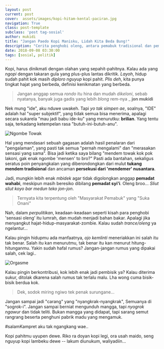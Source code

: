 ```yaml
---
layout: post
current: post
cover:  assets/images/kopi-hitam-kental-paciran.jpg
navigation: True
class: post-template
subclass: 'post tag-sosial'
author: mukidi
title: "Jangan Paedo Kopi Manisku, Lidah Kita Beda Bung!"
description: "Cerita penghobi oleng, antara pemabuk tradisional dan pemadat modernis yang masing-masing lebih suka onani"
date: 2018-09-08 03:30:00
tags: [sosial, politik]
---
```

Kopi, harus dinikmati dengan olahan yang sepahit-pahitnya. Kalau ada yang _ngopi_ dengan takaran gula yang plus-plus lantas dikritik. _Layoh_, hidup sudah pahit kok masih _diploro nguyup_ kopi pahit. _Plis deh_, kita punya tingkat hajat yang berbeda, definisi kenikmatan yang berbeda.

> Jangan anggap semua _rondo_ itu hina dan mudah _dikeloni_, sebab nyatanya, banyak juga gadis yang lebih _blong_ rem-nya
> _ **jon mukidi**

Nek mung "ide", aku nduwe uwakeh. Tapi _yo tak simpen ae_, soalnya, "IDE" adalah hal "super subjektif", yang tidak semua bisa menerima, apalagi secara sukarela "mau jadi babu ide-ku" yang menurutku: **brilian**. Yang tentu saja, terkadang ketempelan rasa "butuh-ini-butuh-anu".

![Ngombe Towak](https://beritabojonegoro.com/imageoptim/567a03bb-tradisi-minum-tuak-tuban.lg.jpg?resize=720,420)

Hal yang mendasari sebuah gagasan adalah hasil penalaran dari "pengalaman", yang pasti tak semua "pernah mengalami" dan "merasakan sensasi yang sama". Bisa jadi ketika saya bilang "mendem towak kok pok lakoni, gak enak ngombe 'mensen' to bro?" Pasti ada bantahan, sekaligus seratus poin penyangkalan yang diberondongkan dari mulut **tukang mendem tradisional** dan ancaman **persekusi dari 'mendemer' nusantara**.

Jadi, mungkin lebih enak _mbidek_ agar tidak digolongkan anggap **pemadat wahabi**, meskipun masih beresiko dibilang **pemadat syi'i**. Oleng broo... _Sliut sliut koyo bar medun teko jon-jon_.

> Ternyata kita terpentung oleh "Masyarakat Pemabuk" yang "Suka Onani"

Nah, dalam _perpulitikan_, keadaan-keadaan seperti kisah para penghobi 'sensasi oleng' itu lumrah, dan mudah menjadi bahan bakar. Apalagi jika menyangkut hajat-hidup-masyarakat-zombie. Kalau sudah _trance/oleng_ ya ngelantur...

Kalau pingin hidupmu ada manfaatnya, _ojo kemlinti_ meneriakkan ini salah itu tak benar. Salah itu kan menurutmu, tak benar itu kan menurut hitung-hitunganmu. Yakin sudah hafal rumus? Jangan-jangan rumus yang dipakai salah, cek lagi..

![Orgasme](https://asset-a.grid.id/crop/0x0:0x0/720x420/photo/intisarifoto/original/19742_4-zona-sensitif-pada-wanita-selain-g-spot.jpg)

Kalau pingin berkontribusi, kok lebih enak jadi pembisik ya? Kalau diterima sukur, ditolak dkarena salah rumus tak terlalu malu. Lha wong cuma bisik-bisik berdua kok.

> Dek, sodok miring ngiwo tek penak surungane...

Jangan sampai jadi "carang" yang "nyangkrak-nyangkrak", Semuanya di "sogrok-i". Jangan sampai berniat mengunduh mangga, tapi _nyogrok ngawur_ dan tidak teliti. Bukan mangga yang didapat, tapi sarang semut rangrang beserta penghuni pabrik madu yang mengamuk.

#salamKampret aku tak ngangkang wae..

Kopi pahitmu uyupen dewe. Riko ra doyan kopi legi, ora usah maido, seng nguyup kopi lambeku dewe -- lakum diunukum, waliyadiin...
